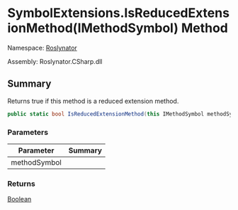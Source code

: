 # SymbolExtensions\.IsReducedExtensionMethod\(IMethodSymbol\) Method

Namespace: [Roslynator](../../README.md)

Assembly: Roslynator\.CSharp\.dll

## Summary

Returns true if this method is a reduced extension method\.

```csharp
public static bool IsReducedExtensionMethod(this IMethodSymbol methodSymbol)
```

### Parameters

| Parameter | Summary |
| --------- | ------- |
| methodSymbol | |

### Returns

[Boolean](https://docs.microsoft.com/en-us/dotnet/api/system.boolean)


